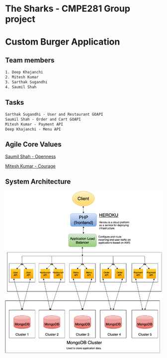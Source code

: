 # The Sharks - CMPE281 Group project
# Custom Burger Application

## Team members
```
1. Deep Khajanchi
2. Mitesh Kumar
3. Sarthak Sugandhi
4. Saumil Shah
```
## Tasks
```
Sarthak Sugandhi - User and Restaurant GOAPI
Saumil Shah - Order and Cart GOAPI
Mitesh Kumar - Payment API
Deep Khajanchi - Menu API
```

## Agile Core Values

[Saumil Shah - Openness](https://github.com/nguyensjsu/sp19-281-the-sharks/blob/master/Agile%20Core%20Values/Saumil.md)

[Mitesh Kumar - Courage](https://github.com/nguyensjsu/sp19-281-the-sharks/blob/master/Agile%20Core%20Values/Mitesh_Kumar.md)

## System Architecture

![System Architecture](https://github.com/nguyensjsu/sp19-281-the-sharks/blob/master/Images/System%20Architecture.png)
